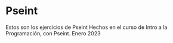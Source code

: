 # Pseint
Estos son los ejercicios de Pseint Hechos en el curso de Intro a la Programación, con Pseint. Enero 2023

